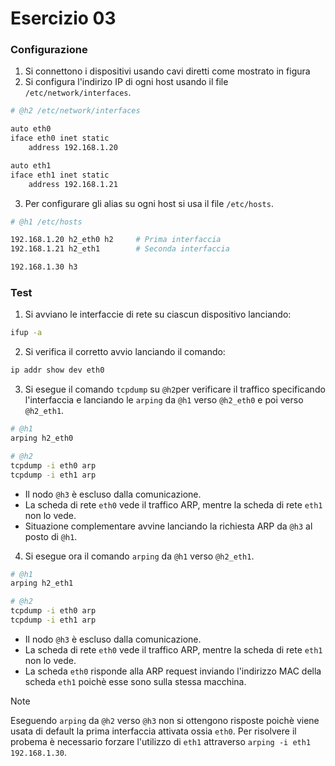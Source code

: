 # Esercizio 03

### Configurazione

1. Si connettono i dispositivi usando cavi diretti come mostrato in figura
2. Si configura l'indirizo IP di ogni host usando il file `/etc/network/interfaces`. 

```bash
# @h2 /etc/network/interfaces

auto eth0
iface eth0 inet static
    address 192.168.1.20

auto eth1
iface eth1 inet static
    address 192.168.1.21
```

3. Per configurare gli alias su ogni host si usa il file `/etc/hosts`.

```bash
# @h1 /etc/hosts

192.168.1.20 h2_eth0 h2     # Prima interfaccia
192.168.1.21 h2_eth1        # Seconda interfaccia

192.168.1.30 h3
```

### Test

1. Si avviano le interfaccie di rete su ciascun dispositivo lanciando:

```bash
ifup -a
```

2. Si verifica il corretto avvio lanciando il comando:

```bash
ip addr show dev eth0
```

3. Si esegue il comando `tcpdump` su `@h2`per verificare il traffico specificando l'interfaccia e lanciando le `arping` da `@h1` verso `@h2_eth0` e poi verso `@h2_eth1`.

```bash
# @h1
arping h2_eth0

# @h2
tcpdump -i eth0 arp
tcpdump -i eth1 arp
```

* Il nodo `@h3` è escluso dalla comunicazione.
* La scheda di rete `eth0` vede il traffico ARP, mentre la scheda di rete `eth1` non lo vede.
* Situazione complementare avvine lanciando la richiesta ARP da `@h3` al posto di `@h1`.

4. Si esegue ora il comando `arping` da `@h1` verso `@h2_eth1`.

```bash
# @h1
arping h2_eth1

# @h2
tcpdump -i eth0 arp
tcpdump -i eth1 arp
```

* Il nodo `@h3` è escluso dalla comunicazione.
* La scheda di rete `eth0` vede il traffico ARP, mentre la scheda di rete `eth1` non lo vede.
* La scheda `eth0` risponde alla ARP request inviando l'indirizzo MAC della scheda `eth1` poichè esse sono sulla stessa macchina.

>[!NOTE]
> Eseguendo `arping` da `@h2` verso `@h3` non si ottengono risposte poichè viene usata di default la prima interfaccia attivata ossia `eth0`. Per risolvere il probema è necessario forzare l'utilizzo di `eth1` attraverso `arping -i eth1 192.168.1.30`.